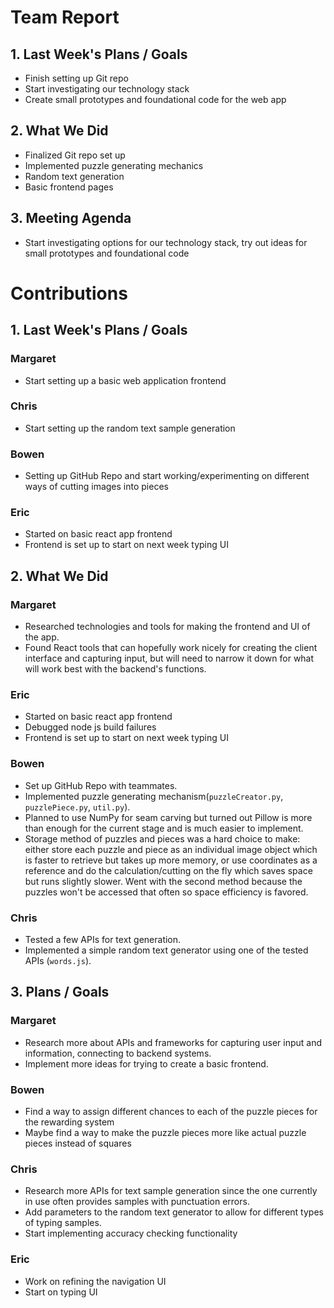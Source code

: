 # Team Report
## 1. Last Week's Plans / Goals
- Finish setting up Git repo  
- Start investigating our technology stack  
- Create small prototypes and foundational code for the web app  
## 2. What We Did  
- Finalized Git repo set up
- Implemented puzzle generating mechanics
- Random text generation
- Basic frontend pages
## 3. Meeting Agenda
- Start investigating options for our technology stack, try out ideas for small prototypes and foundational code
# Contributions  
## 1. Last Week's Plans / Goals
### Margaret  
- Start setting up a basic web application frontend  
### Chris  
- Start setting up the random text sample generation  
### Bowen  
- Setting up GitHub Repo and start working/experimenting on different ways of cutting images into pieces  
### Eric  
- Started on basic react app frontend
- Frontend is set up to start on next week typing UI
## 2. What We Did  
### Margaret
- Researched technologies and tools for making the frontend and UI of the app.
- Found React tools that can hopefully work nicely for creating the client interface and capturing input, but will need to narrow it down for what will work best with the backend's functions.
### Eric  
- Started on basic react app frontend
- Debugged node js build failures
- Frontend is set up to start on next week typing UI
### Bowen
- Set up GitHub Repo with teammates.
- Implemented puzzle generating mechanism(`puzzleCreator.py`, `puzzlePiece.py`, `util.py`).
- Planned to use NumPy for seam carving but turned out Pillow is more than enough for the current stage and is much easier to implement.
- Storage method of puzzles and pieces was a hard choice to make: either store each puzzle and piece as an individual image object which is faster to retrieve but takes up more memory, or use coordinates as a reference and do the calculation/cutting on the fly which saves space but runs slightly slower. Went with the second method because the puzzles won't be accessed that often so space efficiency is favored.
### Chris
- Tested a few APIs for text generation.
- Implemented a simple random text generator using one of the tested APIs (`words.js`).
## 3. Plans / Goals  
### Margaret
- Research more about APIs and frameworks for capturing user input and information, connecting to backend systems.
- Implement more ideas for trying to create a basic frontend.
### Bowen
- Find a way to assign different chances to each of the puzzle pieces for the rewarding system
- Maybe find a way to make the puzzle pieces more like actual puzzle pieces instead of squares
### Chris
- Research more APIs for text sample generation since the one currently in use often provides samples with punctuation errors.
- Add parameters to the random text generator to allow for different types of typing samples.
- Start implementing accuracy checking functionality
### Eric  
- Work on refining the navigation UI
- Start on typing UI